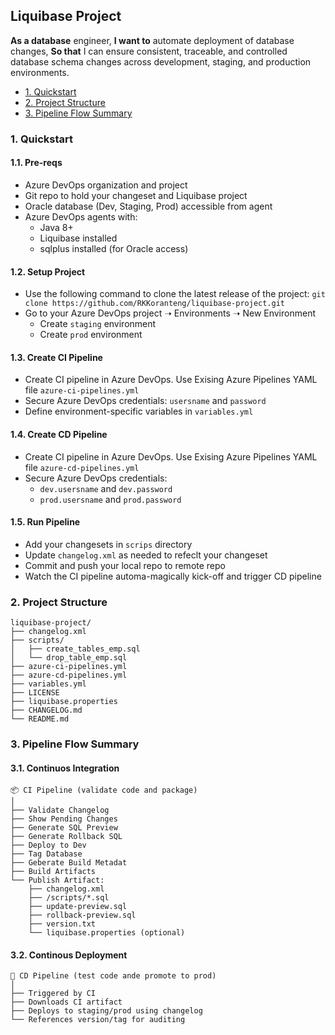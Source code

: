 ## Liquibase Project
**As a database** engineer, **I want to** automate deployment of database changes, **So that** I can ensure consistent, traceable, and controlled database schema changes across development, staging, and production environments.

- [1. Quickstart](#1-Quickstart)
- [2. Project Structure](#2-Project-Structure)
- [3. Pipeline Flow Summary](#3-Pipeline-Flow-Summary)

### 1. Quickstart
#### 1.1. Pre-reqs
- Azure DevOps organization and project
- Git repo to hold your changeset and Liquibase project
- Oracle database (Dev, Staging, Prod) accessible from agent
- Azure DevOps agents with:
    - Java 8+
    - Liquibase installed
    - sqlplus installed (for Oracle access)

#### 1.2. Setup Project
- Use the following command to clone the latest release of the project: 
`git clone https://github.com/RKKoranteng/liquibase-project.git`
- Go to your Azure DevOps project ➝ Environments ➝ New Environment
  - Create `staging` environment
  - Create `prod` environment

#### 1.3. Create CI Pipeline
- Create CI pipeline in Azure DevOps. Use Exising Azure Pipelines YAML file `azure-ci-pipelines.yml`
- Secure Azure DevOps credentials: `usersname` and `password`
- Define environment-specific variables in `variables.yml`

#### 1.4. Create CD Pipeline
- Create CI pipeline in Azure DevOps. Use Exising Azure Pipelines YAML file `azure-cd-pipelines.yml`
- Secure Azure DevOps credentials: 
  - `dev.usersname` and `dev.password`
  - `prod.usersname` and `prod.password`

#### 1.5. Run Pipeline
- Add your changesets in `scrips` directory
- Update `changelog.xml` as needed to refeclt your changeset
- Commit and push your local repo to remote repo
- Watch the CI pipeline automa-magically kick-off and trigger CD pipeline

### 2. Project Structure
```
liquibase-project/            
├── changelog.xml
├── scripts/
│   ├── create_tables_emp.sql
│   └── drop_table_emp.sql
├── azure-ci-pipelines.yml
├── azure-cd-pipelines.yml
├── variables.yml
├── LICENSE
├── liquibase.properties
├── CHANGELOG.md
└── README.md
```

### 3. Pipeline Flow Summary

#### 3.1. Continuos Integration 
```
📦 CI Pipeline (validate code and package)
│
├── Validate Changelog
├── Show Pending Changes
├── Generate SQL Preview
├── Generate Rollback SQL
├── Deploy to Dev
├── Tag Database
├── Geberate Build Metadat
├── Build Artifacts
└── Publish Artifact:
    ├── changelog.xml
    ├── /scripts/*.sql
    ├── update-preview.sql
    ├── rollback-preview.sql
    ├── version.txt
    └── liquibase.properties (optional)
```

#### 3.2. Continous Deployment
```
🚀 CD Pipeline (test code ande promote to prod)
│
├── Triggered by CI
├── Downloads CI artifact
├── Deploys to staging/prod using changelog
└── References version/tag for auditing
```